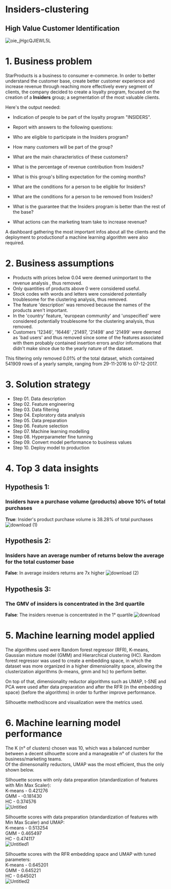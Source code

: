 # Insiders-clustering

## High Value Customer Identification
![oie_jHgcQJlEWL5L](https://github.com/Soturno95/Insiders-clustering/assets/95311171/995e5c97-7370-466d-ad32-83e8c923b479)

# **1. Business problem**
StarProducts is a business to consumer e-commerce. In order to better understand the customer base, create better customer experience and increase revenue through reaching more effectively every segment of clients, the company decided to create a loyalty program, focused on the creation of a **Insiders** group; a segmentation of the most valuable clients. 

Here's the output needed:

- Indication of people to be part of the loyalty program "INSIDERS".

- Report with answers to the following questions:

- Who are eligible to participate in the Insiders program?

- How many customers will be part of the group?

- What are the main characteristics of these customers?

- What is the percentage of revenue contribution from Insiders?

- What is this group's billing expectation for the coming months?

- What are the conditions for a person to be eligible for Insiders?

- What are the conditions for a person to be removed from Insiders?

- What is the guarantee that the Insiders program is better than the rest of the base?

- What actions can the marketing team take to increase revenue?

A dashboard gathering the most important infos about all the clients and the deployment to productionof a machine learning algorithm were also required. 

# **2. Business assumptions**
- Products with prices below 0.04 were deemed unimportant to the revenue analysis , thus removed.
- Only quantities  of products above 0 were considered useful.
- Stock codes with words and letters were considered potentially troublesome for the clustering analysis, thus removed.
- The feature 'description' was removed because the names of the products aren't important.
- In the 'country' feature, 'european community' and 'unspecified' were considered potentially troublesome for the clustering analysis, thus removed.
- Customers '12346', '16446' ,'21497, '21498' and '21499' were deemed as 'bad users' and thus removed since some of the features associated with them probably contained insertion errors and/or informations that didn't make since due to the yearly nature of the dataset. 

This filtering only removed 0.01% of the total dataset, which contained 541909 rows of a yearly sample, ranging from 29-11-2016 to 07-12-2017.

# **3. Solution strategy**

- Step 01. Data description
- Step 02. Feature engineering
- Step 03. Data filtering
- Step 04. Exploratory data analysis
- Step 05. Data preparation
- Step 06. Feature selection
- Step 07. Machine learning modelling
- Step 08. Hyperparameter fine tunning
- Step 09. Convert model performance to business values
- Step 10. Deploy model to production

# **4. Top 3 data insights**

## Hypothesis 1:
### Insiders have a purchase volume (products) above 10% of total purchases
**True**: Insider's product purchase volume is 38.28% of total purchases
![download (1)](https://github.com/Soturno95/Insiders-clustering/assets/95311171/dc2e8d69-fe96-4231-a076-9f34147b9acf)

## Hypothesis 2:  
### Insiders have an average number of returns below the average for the total customer base
**False**: In average insiders returns are 7x higher
![download (2)](https://github.com/Soturno95/Insiders-clustering/assets/95311171/5eb1ee1c-0476-42ed-83ea-e749770c39bb)

## Hypothesis 3:
### The GMV of insiders is concentrated in the 3rd quartile
**False**: The insiders revenue is concentrated in the 1° quartile
![download](https://github.com/Soturno95/Insiders-clustering/assets/95311171/ed986d33-a07e-4159-a343-377707164a64)

# **5. Machine learning model applied**

The algorithms used were Random forest regressor (RFR), K-means, Gaussian mixture model (GMM) and Hierarchical clustering (HC). Random forest regressor was used to create a embedding space, in which the dataset was more organized in a higher dimensionality space, allowing the clusterization algorithms (k-means, gmm and hc) to perform better.

On top of that, dimensionality reductor algorithms such as UMAP, t-SNE and PCA were used after data preparation and after the RFR (in the embedding space) (before the  algorithms) in order to further improve performance.

Silhouette method/score and visualization were the metrics used.

# **6. Machine learning model performance**

The K (n° of clusters) chosen was 10, which was a balanced number between a decent silhouette score and a manageable n° of clusters for the business/marketing teams.    
Of the dimensonality reductors, UMAP was the most efficient, thus the only shown below.    

Silhouette scores with only data preparation (standardization of features with Min Max Scaler):    
K-means - 0.421276   
GMM - -0.181430   
HC - 0.374576   
![Untitled](https://github.com/Soturno95/Insiders-clustering/assets/95311171/04ddfa48-82c8-4d9f-830f-16c4924ce848)   

Silhouette scores with data preparation (standardization of features with Min Max Scaler) and UMAP:   
K-means - 0.513254   
GMM - 0.465497   
HC - 0.474117   
![Untitled1](https://github.com/Soturno95/Insiders-clustering/assets/95311171/ea93be1b-581e-4007-824b-67e2e2f43fed)   

Silhouette scores with the RFR embedding space and UMAP with tuned parameters:      
K-means - 0.645201   
GMM - 0.645221   
HC - 0.645021  
![Untitled2](https://github.com/Soturno95/Insiders-clustering/assets/95311171/0699b854-c55e-4a95-946a-35e7bf268b8a)   

